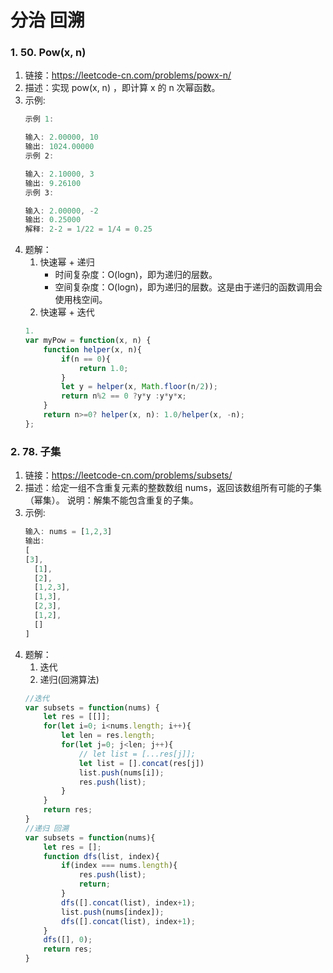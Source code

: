 # 分治 回溯
### 1. 50. Pow(x, n)
1. 链接：https://leetcode-cn.com/problems/powx-n/
2. 描述：实现 pow(x, n) ，即计算 x 的 n 次幂函数。
3. 示例:
    ```javascript
    示例 1:

    输入: 2.00000, 10
    输出: 1024.00000
    示例 2:

    输入: 2.10000, 3
    输出: 9.26100
    示例 3:

    输入: 2.00000, -2
    输出: 0.25000
    解释: 2-2 = 1/22 = 1/4 = 0.25
    ```
4. 题解：
    1. 快速幂 + 递归
        - 时间复杂度：O(logn)，即为递归的层数。
        - 空间复杂度：O(logn)，即为递归的层数。这是由于递归的函数调用会使用栈空间。
    2. 快速幂 + 迭代
    ```javascript
    1.
    var myPow = function(x, n) {
        function helper(x, n){
            if(n == 0){
                return 1.0;
            }
            let y = helper(x, Math.floor(n/2));
            return n%2 == 0 ?y*y :y*y*x;
        }
        return n>=0? helper(x, n): 1.0/helper(x, -n);
    };

### 2. 78. 子集
1. 链接：https://leetcode-cn.com/problems/subsets/
2. 描述：给定一组不含重复元素的整数数组 nums，返回该数组所有可能的子集（幂集）。
    说明：解集不能包含重复的子集。
3. 示例:
    ```javascript
    输入: nums = [1,2,3]
    输出:
    [
    [3],
      [1],
      [2],
      [1,2,3],
      [1,3],
      [2,3],
      [1,2],
      []
    ]
    ```
4. 题解：
    1. 迭代
    2. 递归(回溯算法)
    ```javascript
    //迭代
    var subsets = function(nums) {
        let res = [[]];
        for(let i=0; i<nums.length; i++){
            let len = res.length;
            for(let j=0; j<len; j++){
                // let list = [...res[j]];
                let list = [].concat(res[j])
                list.push(nums[i]);
                res.push(list);
            }
        }
        return res;
    }
    //递归 回溯
    var subsets = function(nums){
        let res = [];
        function dfs(list, index){
            if(index === nums.length){ 
                res.push(list);
                return;
            }        
            dfs([].concat(list), index+1);
            list.push(nums[index]);
            dfs([].concat(list), index+1);
        }
        dfs([], 0);
        return res;
    }

    ```

